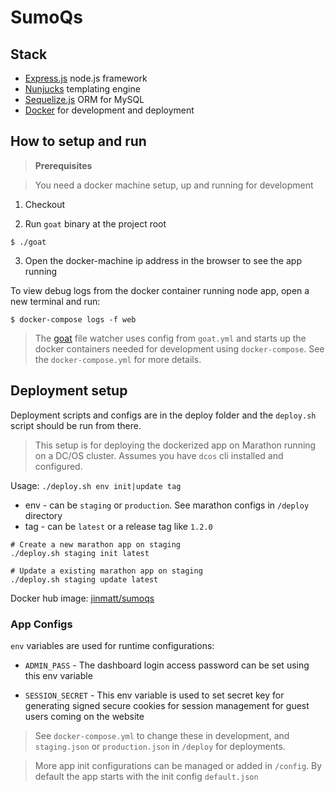 # SumoQs

## Stack

* [Express.js](http://expressjs.com/) node.js framework
* [Nunjucks](https://mozilla.github.io/nunjucks) templating engine
* [Sequelize.js](https://github.com/sequelize/sequelize) ORM for MySQL
* [Docker](docker.com) for development and deployment


## How to setup and run

> __Prerequisites__

> You need a docker machine setup, up and running for development

1. Checkout

2. Run `goat` binary at the project root

  ```
  $ ./goat
  ```

3. Open the docker-machine ip address in the browser to see the app running


To view debug logs from the docker container running node app, open a new terminal and run:

```
$ docker-compose logs -f web
```


> The [goat](https://github.com/nithin-bose/goat) file watcher uses config from `goat.yml` and starts up the docker containers needed for development using `docker-compose`. See the `docker-compose.yml` for more details.


## Deployment setup

Deployment scripts and configs are in the deploy folder and the `deploy.sh` script should be run from there.

> This setup is for deploying the dockerized app on Marathon running on a DC/OS cluster. Assumes you have `dcos` cli installed and configured.

Usage: `./deploy.sh env init|update tag`

  - env - can be `staging` or `production`. See marathon configs in `/deploy` directory
  - tag - can be `latest` or a release tag like `1.2.0`

```
# Create a new marathon app on staging
./deploy.sh staging init latest

# Update a existing marathon app on staging
./deploy.sh staging update latest
```

Docker hub image: [jinmatt/sumoqs](https://hub.docker.com/r/jinmatt/sumoqs/)

### App Configs

`env` variables are used for runtime configurations:

* `ADMIN_PASS` - The dashboard login access password can be set using this env variable

* `SESSION_SECRET` - This env variable is used to set secret key for generating signed secure cookies for session management for guest users coming on the website

> See `docker-compose.yml` to change these in development, and `staging.json` or `production.json` in `/deploy` for deployments.

> More app init configurations can be managed or added in `/config`. By default the app starts with the init config `default.json`
